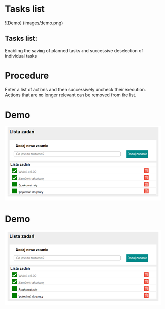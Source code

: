 
# Tasks list
![Demo] (images/demo.png)

## Tasks list: 
Enabling the saving of planned tasks and successive deselection of individual tasks

# Procedure
Enter a list of actions and then successively uncheck their execution.
Actions that are no longer relevant can be removed from the list.

# Demo
![Demo](https://github.com/ZbigniewForys/Lista-zadan/blob/main/images/demo.PNG)

# Demo
![Demo](https://github.com/ZbigniewForys/Lista-zadan/blob/main/images/demo.PNG)